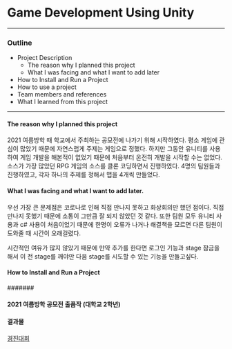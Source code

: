 # Game Development Using Unity
---

### Outline
  + Project Description
    + The reason why I planned this project
    + What I was facing and what I want to add later
  + How to Install and Run a Project
  + How to use a project
  + Team members and references
  + What I learned from this project
 
 ---
#### The reason why I planned this project
2021 여름방학 때 학교에서 주최하는 공모전에 나가기 위해 시작하였다. 평소 게임에 관심이 많았기 때문에 자연스럽게 주제는 게임으로 정했다. 하지만 그동안 유니티를 사용하여 게임 개발을 해본적이 없었기 때문에 처음부터 온전히 개발을 시작할 수는 없었다. 소스가 가장 많았던 RPG 게임의 소스를 클론 코딩하면서 진행하였다. 4명의 팀원들과 진행하였고, 각자 하나의 주제를 정해서 맵을 4개씩 만들었다. 
 
#### What I was facing and what I want to add later.
우선 가장 큰 문제점은 코로나로 인해 직접 만나지 못하고 화상회의만 했던 점이다. 직접 만나지 못했기 때문에 소통이 그만큼 잘 되지 않았던 것 같다. 또한 팀원 모두 유니티 사용과 c# 사용이 처음이었기 때문에 한명이 오류가 나거나 해결책을 모르면 다른 팀원이 도와줄 때 시간이 오래걸렸다. 

시간적인 여유가 많지 않았기 때문에 만약 추가를 한다면 로그인 기능과 stage 잠금을 해서 이 전 stage를 깨야만 다음 stage를 시도할 수 있는 기능을 만들고싶다. 
 
#### How to Install and Run a Project
####### 
 
#### 2021 여름방학 공모전 출품작 (대학교 2학년)
#### 결과물
[경진대회](https://blog.naver.com/oouk1/222670106251)
